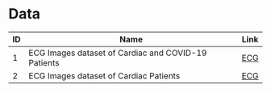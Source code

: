 # Data



|ID|Name|Link|
|-|-|-|
|1    |ECG Images dataset of Cardiac and COVID-19 Patients     |[ECG](https://data.mendeley.com/datasets/gwbz3fsgp8/1)
|2    |ECG Images dataset of Cardiac Patients     |[ECG](https://data.mendeley.com/datasets/gwbz3fsgp8/2)

